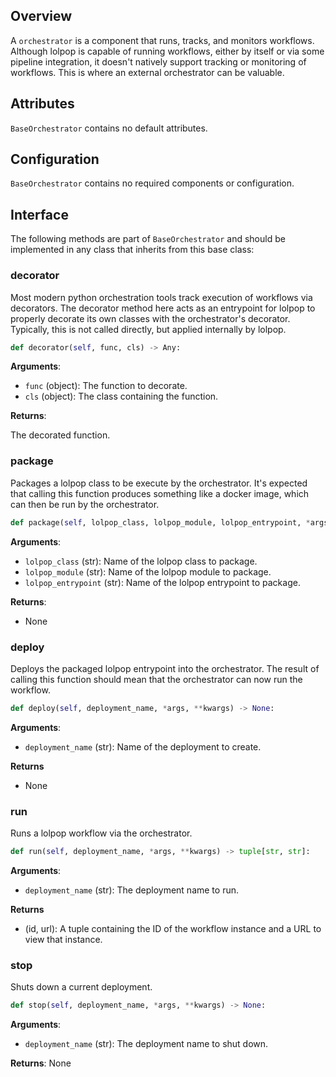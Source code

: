 ## Overview

A `orchestrator` is a component that runs, tracks, and monitors workflows.  Although lolpop is capable of running workflows, either by itself or via some pipeline integration, it doesn't natively support tracking or monitoring of workflows. This is where an external orchestrator can be valuable. 

## Attributes

`BaseOrchestrator` contains no default attributes. 

## Configuration

`BaseOrchestrator` contains no required components or configuration.
 
## Interface

The following methods are part of `BaseOrchestrator` and should be implemented in any class that inherits from this base class: 

### decorator

Most modern python orchestration tools track execution of workflows via decorators. The decorator method here acts as an entrypoint for lolpop to properly decorate its own classes with the orchestrator's decorator. Typically, this is not called directly, but applied internally by lolpop. 

```python
def decorator(self, func, cls) -> Any:
```

**Arguments**: 

- `func` (object): The function to decorate.
- `cls` (object): The class containing the function.

**Returns**:

The decorated function.


### package 
Packages a lolpop class to be execute by the orchestrator. It's expected that calling this function produces something like a docker image, which can then be run by the orchestrator. 

```python 
def package(self, lolpop_class, lolpop_module, lolpop_entrypoint, *args, **kwargs) -> None:
```

**Arguments**:

  - `lolpop_class` (str): Name of the lolpop class to package.
  - `lolpop_module` (str): Name of the lolpop module to package.
  - `lolpop_entrypoint` (str): Name of the lolpop entrypoint to package.

**Returns**:

  - None


### deploy 
Deploys the packaged lolpop entrypoint into the orchestrator. The result of calling this function should mean that the orchestrator can now run the workflow.

```python 
def deploy(self, deployment_name, *args, **kwargs) -> None:
```


**Arguments**:

  - `deployment_name` (str): Name of the deployment to create.

**Returns**
  - None


### run 
Runs a lolpop workflow via the orchestrator.

```python 
def run(self, deployment_name, *args, **kwargs) -> tuple[str, str]:
```


**Arguments**:

- `deployment_name` (str): The deployment name to run.

**Returns**

- (id, url): A tuple containing the ID of the workflow instance and a URL to view that instance.


### stop 
Shuts down a current deployment.

```python
def stop(self, deployment_name, *args, **kwargs) -> None:
```

**Arguments**:

- `deployment_name` (str): The deployment name to shut down.


**Returns**:
None